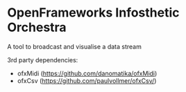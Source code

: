 # OpenFrameworks Infosthetic Orchestra

A tool to broadcast and visualise a data stream

3rd party dependencies:
 - ofxMidi (https://github.com/danomatika/ofxMidi)
 - ofxCsv (https://github.com/paulvollmer/ofxCsv/)
